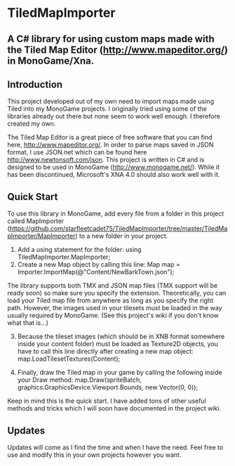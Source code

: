 # TiledMapImporter
A C# library for using custom maps made with the Tiled Map Editor (http://www.mapeditor.org/) in MonoGame/Xna.
------------

Introduction
------------
This project developed out of my own need to import maps made using Tiled into my MonoGame projects. I originally tried using some of the libraries already out there but none seem to work well enough. I therefore created my own.

The Tiled Map Editor is a great piece of free software that you can find here, http://www.mapeditor.org/.
In order to parse maps saved in JSON format, I use JSON.net which can be found here http://www.newtonsoft.com/json.
This project is written in C# and is designed to be used in MonoGame (http://www.monogame.net/). While it has been discontinued, Microsoft's XNA 4.0 should also work well with it.

Quick Start
------------
To use this library in MonoGame, add every file from a folder in this project called MapImporter (https://github.com/starfleetcadet75/TiledMapImporter/tree/master/TiledMapImporter/MapImporter) to a new folder in your project. 
  1) Add a using statement for the folder:
    using TiledMapImporter.MapImporter;
  2) Create a new Map object by calling this line:
    Map map = Importer.ImportMap(@"Content/NewBarkTown.json");

The library supports both TMX and JSON map files (TMX support will be ready soon) so make sure you specify the extension. Theoretically, you can load your Tiled map file from anywhere as long as you specify the right path. However, the images used in your tilesets must be loaded in the way usually required by MonoGame. (See this project's wiki if you don't know what that is...)

  3) Because the tileset images (which should be in XNB format somewhere inside your content folder) must be loaded as Texture2D objects, you have to call this line directly after creating a new map object:
    map.LoadTilesetTextures(Content);

  4) Finally, draw the Tiled map in your game by calling the following inside your Draw method:
    map.Draw(spriteBatch, graphics.GraphicsDevice.Viewport.Bounds, new Vector(0, 0));

Keep in mind this is the quick start. I have added tons of other useful methods and tricks which I will soon have documented in the project wiki.

Updates
------------
Updates will come as I find the time and when I have the need. Feel free to use and modify this in your own projects however you want.
